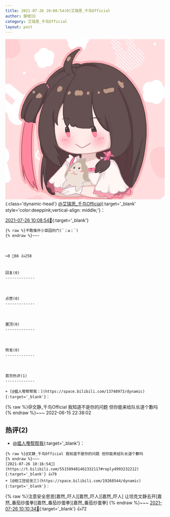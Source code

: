```yaml
---
title: 2021-07-26 10:08:54(0)艾瑞思_千鸟Official
author: 御坂IO
category: 艾瑞思_千鸟Official
layout: post
---
```


![img](/images/7e08840c56f251de28bdf766b647bd5fe9a5d50a.jpg){:class='dynamic-head'}
[@艾瑞思_千鸟Official](https://space.bilibili.com/1090010845/dynamic){:target='_blank' style='color:deeppink;vertical-align: middle;'}：

[2021-07-26 10:08:54🔗](https://t.bilibili.com/551589481462332117){:target='_blank'}

~~~
{% raw %}不敢推开小菜园的门(´；ω；`)
{% endraw %}~~~



↪️0 💬66 👍258


回复(0)
-------------



点赞(0)
-------------



置顶(0)
-------------



转发(0)
-------------



首页热评(1)
-------------

+ [@揾人嚟帮帮我：](https://space.bilibili.com/13748973/dynamic){:target='_blank'}：
~~~
{% raw %}@文静_千鸟Official 我知道不是你的问题 但你能来给队长道个歉吗
{% endraw %}~~~
2022-06-15 22:38:02


热评(2)
-------------

+ [@揾人嚟帮帮我](https://space.bilibili.com/13748973/dynamic){:target='_blank'}：
~~~
{% raw %}@文静_千鸟Official 我知道不是你的问题 但你能来给队长道个歉吗
{% endraw %}~~~
[2021-07-26 10:16:54🔗](https://t.bilibili.com/551589481462332117#reply4993232212){:target='_blank'} 👍79
+ [@枝江狂徒张三](https://space.bilibili.com/19268544/dynamic){:target='_blank'}：
~~~
{% raw %}注意安全思思[嘉然_吓人][嘉然_吓人][嘉然_吓人]
让坦克文静去开[嘉然_番茄炒蛋拳][嘉然_番茄炒蛋拳][嘉然_番茄炒蛋拳]
{% endraw %}~~~
[2021-07-26 10:10:34🔗](https://t.bilibili.com/551589481462332117#reply4993194961){:target='_blank'} 👍72



